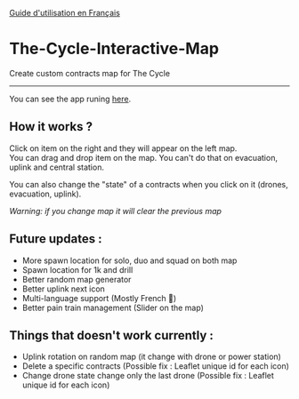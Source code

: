 [Guide d'utilisation en Français](README_FR.md)  

# The-Cycle-Interactive-Map #  
Create custom contracts map for The Cycle

-----  

You can see the app runing [here](https://thecyclemapcreator.go.yj.fr/index.html).  

## How it works ? ##  

Click on item on the right and they will appear on the left map.  
You can drag and drop item on the map. You can't do that on evacuation, uplink and central station.  

You can also change the "state" of a contracts when you click on it (drones, evacuation, uplink).  

*Warning: if you change map it will clear the previous map*  

## Future updates : ##  

* More spawn location for solo, duo and squad on both map
* Spawn location for 1k and drill
* Better random map generator
* Better uplink next icon
* Multi-language support (Mostly French 🥖)
* Better pain train management (Slider on the map)  

## Things that doesn't work currently : ##  

* Uplink rotation on random map (it change with drone or power station)
* Delete a specific contracts (Possible fix : Leaflet unique id for each icon)
* Change drone state change only the last drone (Possible fix : Leaflet unique id for each icon)  
